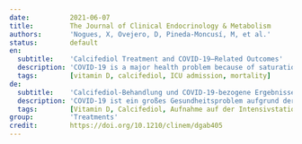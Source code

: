 ```yaml
---
date:          2021-06-07
title:         The Journal of Clinical Endocrinology & Metabolism
authors:       'Nogues, X, Ovejero, D, Pineda-Moncusí, M, et al.'
status:        default
en:
  subtitle:    'Calcifediol Treatment and COVID-19–Related Outcomes'
  description: 'COVID-19 is a major health problem because of saturation of intensive care units (ICU) and mortality. Vitamin D has emerged as a potential treatment able to reduce the disease severity. This work aims to elucidate the effect of 25(OH)D3 (calcifediol) treatment on COVID-19–related outcomes. This observational cohort study was conducted from March to May 2020, among patients admitted to COVID-19 wards of Hospital del Mar, Barcelona, Spain. A total of 930 patients with COVID-19 were included; 92 were excluded because of previous calcifediol intake. Of the remaining 838, a total of 447 received calcifediol (532 μg on day 1 plus 266 μg on days 3, 7, 15, and 30), whereas 391 were not treated at the time of hospital admission (intention-to-treat). Of the latter, 53 patients were treated later during ICU admission and were allocated in the treated group in a second analysis. In healthy individuals, calcifediol is about 3.2-fold more potent on a weight basis than cholecalciferol. Main outcome measures were ICU admission and mortality. ICU assistance was required by 102 (12.2%) participants. Out of 447 patients treated with calcifediol at admission, 20 (4.5%) required the ICU, compared to 82 (21%) out of 391 nontreated. Logistic regression of calcifediol treatment on ICU admission, adjusted by age, sex, linearized 25-hydroxyvitamin D levels at baseline, and comorbidities showed that treated patients had a reduced risk of requiring the ICU. Overall mortality was 10%. In the intention-to-treat analysis, 21 (4.7%) out of 447 patients treated with calcifediol at admission died compared to 62 patients (15.9%) out of 391 nontreated. Adjusted results showed a reduced mortality risk with an OR of 0.21. In the second analysis, the obtained OR was 0.52. In patients hospitalized with COVID-19, calcifediol treatment significantly reduced ICU admission and mortality.'
  tags:        [vitamin D, calcifediol, ICU admission, mortality]
de:
  subtitle:    'Calcifediol-Behandlung und COVID-19-bezogene Ergebnisse'
  description: 'COVID-19 ist ein großes Gesundheitsproblem aufgrund der Überlastung der Intensivstationen und der Sterblichkeit. Vitamin D hat sich als potenzielle Behandlung erwiesen, die den Schweregrad der Erkrankung verringern kann. Ziel dieser Arbeit ist es, die Wirkung einer 25(OH)D3-Behandlung (Calcifediol) auf COVID-19-bezogene Ergebnisse zu untersuchen. Diese Kohortenbeobachtungsstudie wurde von März bis Mai 2020 bei Patienten durchgeführt, die auf der COVID-19-Station des Hospital del Mar in Barcelona, Spanien, aufgenommen wurden. Insgesamt wurden 930 Patienten mit COVID-19 eingeschlossen; 92 wurden wegen vorheriger Calcifediol-Einnahme ausgeschlossen. Von den verbleibenden 838 Patienten erhielten insgesamt 447 Calcifediol (532 μg an Tag 1 plus 266 μg an den Tagen 3, 7, 15 und 30), während 391 zum Zeitpunkt der Krankenhausaufnahme nicht behandelt wurden (Intention-to-treat). Von den letzteren wurden 53 Patienten später bei der Aufnahme in die Intensivstation behandelt und in einer zweiten Analyse der behandelten Gruppe zugeordnet. Bei gesunden Personen ist Calcifediol auf Gewichtsbasis etwa 3,2-mal wirksamer als Cholecalciferol. Hauptergebnisse waren die Aufnahme in die Intensivstation und die Sterblichkeit. Bei 102 (12,2 %) der Teilnehmer war eine Behandlung auf der Intensivstation erforderlich. Von den 447 Patienten, die bei der Aufnahme mit Calcifediol behandelt wurden, mussten 20 (4,5 %) auf die Intensivstation, verglichen mit 82 (21 %) von 391 nicht behandelten Patienten. Eine logistische Regression der Calcifediol-Behandlung bei der Aufnahme in die Intensivstation, bereinigt nach Alter, Geschlecht, linearisierten 25-Hydroxyvitamin-D-Spiegeln bei Studienbeginn und Begleiterkrankungen, zeigte, dass behandelte Patienten ein geringeres Risiko hatten, auf die Intensivstation zu müssen. Die Gesamtmortalität betrug 10 %. In der Intention-to-Treat-Analyse starben 21 (4,7 %) von 447 Patienten, die bei der Aufnahme mit Calcifediol behandelt wurden, im Vergleich zu 62 Patienten (15,9 %) von 391 nicht behandelten Patienten. Die bereinigten Ergebnisse zeigten ein geringeres Sterberisiko mit einer OR von 0,21. In der zweiten Analyse ergab sich eine OR von 0,52. Bei Patienten, die mit COVID-19 ins Krankenhaus eingeliefert wurden, führte die Behandlung mit Calcifediol zu einer signifikanten Verringerung der Einweisung in die Intensivstation und der Sterblichkeit.' 
  tags:        [Vitamin D, Calcifediol, Aufnahme auf der Intensivstation, Sterblichkeit]
group:         'Treatments'
credit:        https://doi.org/10.1210/clinem/dgab405
---
```

